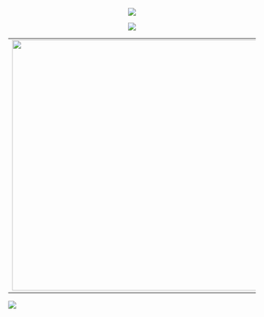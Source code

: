 <div align=center>

[![](https://zulls.ru/assets/images/business%20cards.png)][website]

![](https://enb1p2fwazcr7bh.m.pipedream.net)
  
</div>

[website]: https://zulls.ru

<p align=center>
  <table>
    <tr>
      <td><a href="https://github.com/ZullsXakin"><img width="510px" align="left" src="https://github-readme-stats.vercel.app/api?username=Zullls&hide_border=true&count_private=false&layout=compact&hide_title=true&show_icons=true&theme=dark&icon_color=5194f0&bg_color=0d1117"/>
      </td>
      <td><a href="https://github.com/ZullsXakin"><img width="510px" src="https://github-readme-stats.vercel.app/api/top-langs/?username=Zullls&hide=html&layout=compact&hide_border=true&hide_title=true&theme=dark&icon_color=5194f0&bg_color=0d1117"/></td>
    </tr>   
  </table>
</p>

<a href="https://discord.gg/PXa7SwnY5W">
  <img src="http://invidget.switchblade.xyz/PXa7SwnY5W" />
</a>

